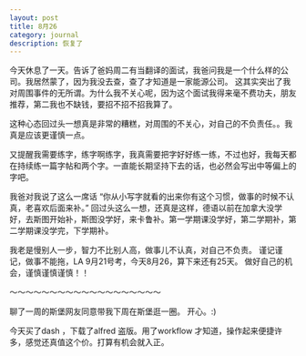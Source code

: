 ```yaml
---
layout: post
title: 8月26
category: journal
description: 恢复了
---
```


今天休息了一天。告诉了爸妈周二有当翻译的面试，我爸问我是一个什么样的公司。我居然蒙了，因为我没去查，查了才知道是一家能源公司。
这其实突出了我对周围事件的无所谓。为什么我不关心呢，因为这个面试我得来毫不费功夫，朋友推荐，第二我也不缺钱，要招不招不招我算了。

这种心态回过头一想真是非常的糟糕，对周围的不关心，对自己的不负责任。。我真是应该更谨慎一点。


又提醒我需要练字，练字啊练字，我真需要把字好好练一练，不过也好，我每天都在持续练一篇字帖和两个字。一直能长期坚持下去的话，也必然会写出中等偏上的字吧。

我爸对我说了这么一席话 “你从小写字就看的出来你有这个习惯，做事的时候不认真，老喜欢后面来补。” 
回过头这么一想，还真是这样，德语以前在加拿大没学好，去斯图开始补，斯图没学好，来卡鲁补。第一学期课没学好，第二学期补，第二学期课没学完，下学期补。

我老是慢别人一步，智力不比别人高，做事儿不认真，对自己不负责。
谨记谨记，做事不能拖，LA 9月21号考，今天8月26，算下来还有25天。
做好自己的机会，谨慎谨慎谨慎！！


～～～～～～～～～～～～～～～～～～～


聊了一周的斯堡网友同意带我下周在斯堡逛一圈。 开心。:)

今天买了dash ，下载了alfred 盗版。用了workflow 才知道，操作起来便捷许多，感觉还真值这个价。打算有机会就入正。
